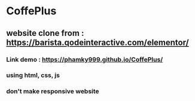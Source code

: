 # CoffePlus
## website clone from : https://barista.qodeinteractive.com/elementor/
### Link demo : https://phamky999.github.io/CoffePlus/
### using html, css, js
### don't make responsive website
